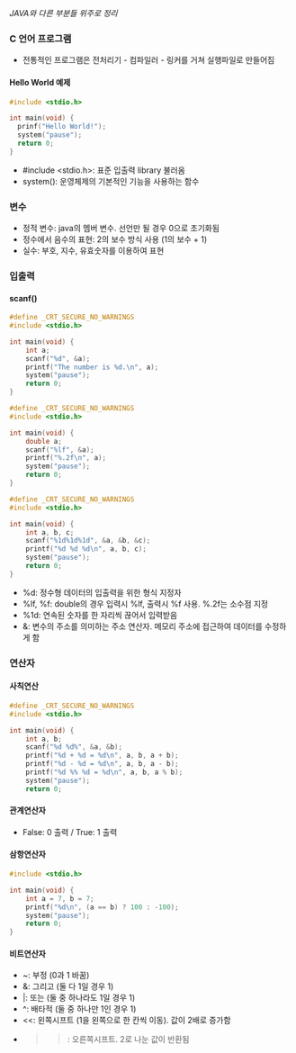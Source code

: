 *JAVA와 다른 부분들 위주로 정리*

### C 언어 프로그램
- 전통적인 프로그램은 전처리기 - 컴파일러 - 링커를 거쳐 실행파일로 만들어짐
#### Hello World 예제
```C
#include <stdio.h>

int main(void) {
  prinf("Hello World!");
  system("pause");
  return 0;
}
```
- #include <stdio.h>: 표준 입출력 library 불러옴
- system(): 운영체제의 기본적인 기능을 사용하는 함수

### 변수
- 정적 변수: java의 멤버 변수. 선언만 될 경우 0으로 초기화됨
- 정수에서 음수의 표현: 2의 보수 방식 사용 (1의 보수 + 1)
- 실수: 부호, 지수, 유효숫자를 이용하여 표현

### 입출력
#### scanf()
```C
#define _CRT_SECURE_NO_WARNINGS
#include <stdio.h>

int main(void) {
	int a;
	scanf("%d", &a);
	printf("The number is %d.\n", a);
	system("pause");
	return 0;
}
```

```C
#define _CRT_SECURE_NO_WARNINGS
#include <stdio.h>

int main(void) {
	double a;
	scanf("%lf", &a);
	printf("%.2f\n", a);
	system("pause");
	return 0;
}
```

```C
#define _CRT_SECURE_NO_WARNINGS
#include <stdio.h>

int main(void) {
	int a, b, c;
	scanf("%1d%1d%1d", &a, &b, &c);
	printf("%d %d %d\n", a, b, c);
	system("pause");
	return 0;
}
```
- %d: 정수형 데이터의 입출력을 위한 형식 지정자
- %lf, %f: double의 경우 입력시 %lf, 출력시 %f 사용. %.2f는 소수점 지정
- %1d: 연속된 숫자를 한 자리씩 끊어서 입력받음
- &: 변수의 주소를 의미하는 주소 연산자. 메모리 주소에 접근하여 데이터를 수정하게 함

### 연산자
#### 사칙연산
```C
#define _CRT_SECURE_NO_WARNINGS
#include <stdio.h>

int main(void) {
	int a, b;
	scanf("%d %d%", &a, &b);
	printf("%d + %d = %d\n", a, b, a + b);
	printf("%d - %d = %d\n", a, b, a - b);
	printf("%d %% %d = %d\n", a, b, a % b);
	system("pause");
	return 0;
```
#### 관계연산자
  - False: 0 출력 / True: 1 출력
  
#### 삼항연산자
```C
#include <stdio.h>

int main(void) {
	int a = 7, b = 7;
	printf("%d\n", (a == b) ? 100 : -100);
	system("pause");
	return 0;
}
```

#### 비트연산자
- ~: 부정 (0과 1 바꿈)
- &: 그리고 (둘 다 1일 경우 1)
- |: 또는 (둘 중 하나라도 1일 경우 1)
- ^: 배타적 (둘 중 하나만 1인 경우 1)
- <<: 왼쪽시프트 (1을 왼쪽으로 한 칸씩 이동). 값이 2배로 증가함
- >>: 오른쪽시프트. 2로 나눈 값이 반환됨
